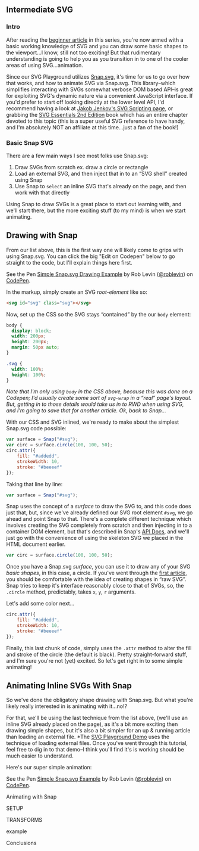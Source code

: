 ## Intermediate SVG

### Intro

After reading the [beginner article](svg-for-beginners.html) in this series, you're now armed with a basic working knowledge of SVG and you can draw some basic shapes to the viewport...I know, still not too exciting! But that rudimentary understanding is going to help you as you transition in to one of the cooler areas of using SVG…animation.

Since our SVG Playground utilizes [Snap.svg](http://snapsvg.io/), it's time for us to go over how that works, and how to animate SVG via Snap.svg. This library–which simplifies interacting with SVGs somewhat verbose DOM based API–is great for exploiting SVG's dynamic nature via a convenient JavaScript interface. If you'd prefer to start off looking directly at the lower level API, I'd recommend having a look at [Jakob Jenkov's SVG Scripting page](http://tutorials.jenkov.com/svg/scripting.html), or grabbing the [SVG Essentials 2nd Edition](http://shop.oreilly.com/product/0636920032335.do) book which has an entire chapter devoted to this topic (this is a super useful SVG reference to have handy, and I'm absolutely NOT an affiliate at this time…just a fan of the book!)

### Basic Snap SVG

There are a few main ways I see most folks use Snap.svg:
1. Draw SVGs from scratch ex. draw a circle or rectangle
1. Load an external SVG, and then inject that in to an &ldquo;SVG shell&rdquo; created using Snap
1. Use Snap to `select` an inline SVG that's already on the page, and then work with that directly

Using Snap to draw SVGs is a great place to start out learning with, and we'll start there, but the more exciting stuff (to my mind) is when we start animating.

## Drawing with Snap

From our list above, this is the first way one will likely come to grips with using Snap.svg. You can click the big "Edit on Codepen" below to go straight to the code, but I'll explain things here first.

<p data-height="268" data-theme-id="0" data-slug-hash="OPBQmd" data-default-tab="result" data-user="roblevin" class='codepen'>See the Pen <a href='http://codepen.io/roblevin/pen/OPBQmd/'>Simple Snap.svg Drawing Example</a> by Rob Levin (<a href='http://codepen.io/roblevin'>@roblevin</a>) on <a href='http://codepen.io'>CodePen</a>.</p>
<script async src="//assets.codepen.io/assets/embed/ei.js"></script>

In the markup, simply create an SVG *root-element* like so:
```html
<svg id="svg" class="svg"></svg>
```
Now, set up the CSS so the SVG stays &ldquo;contained&rdquo; by the our `body` element:

```css
body {
  display: block;
  width: 200px;
  height: 200px;
  margin: 50px auto;
}

.svg {
  width: 100%;
  height: 100%;
}
```

*Note that I'm only using `body` in the CSS above, because this was done on a Codepen; I'd usually create some sort of `svg-wrap` in a &ldquo;real&rdquo; page's layout. But, getting in to those details would take us in to RWD when using SVG, and I'm going to save that for another article. Ok, back to Snap…*

With our CSS and SVG inlined, we're ready to make about the simplest Snap.svg code possible:

```javascript
var surface = Snap("#svg");
var circ = surface.circle(100, 100, 50);
circ.attr({
    fill: "#addedd",
    strokeWidth: 10,
    stroke: "#beeeef"
});
```


Taking that line by line:

```javascript
var surface = Snap("#svg");
```

Snap uses the concept of a *surface* to draw the SVG to, and this code does just that, but, since we've already defined our SVG root element `#svg`, we go ahead and point Snap to that. There's a complete different technique which involves creating the SVG completely from scratch and then injecting in to a container DOM element, but that's described in Snap's [API Docs](http://snapsvg.io/docs/), and we'll just go with the convenience of using the skeleton SVG we placed in the HTML document earlier.

```javascript
var circ = surface.circle(100, 100, 50);
```

Once you have a Snap.svg *surface*, you can use it to draw any of your SVG *basic shapes*, in this case, a circle. If you've went through the [first article](svg-for-beginners.html), you should be comfortable with the idea of creating shapes in &ldquo;raw SVG&rdquo;. Snap tries to keep it's interface reasonably close to that of SVGs, so, the `.circle` method, predictably, takes `x`, `y`, `r` arguments.

Let's add some color next…

```javascript
circ.attr({
    fill: "#addedd",
    strokeWidth: 10,
    stroke: "#beeeef"
});
```

Finally, this last chunk of code, simply uses the `.attr` method to alter the fill and stroke of the circle (the default is black). Pretty straight-forward stuff, and I'm sure you're not (yet) excited. So let's get right in to some simple animating!

## Animating Inline SVGs With Snap

So we've done the obligatory shape drawing with Snap.svg. But what you're likely really interested in is animating with it...no!?

For that, we'll be using the last technique from the list above, (we'll use an inline SVG already placed on the page), as it's a bit more exciting then drawing simple shapes, but it's also a bit simpler for an up &amp; running article than loading an external file. *The [SVG Playground Demo](demo/svg.html) uses the technique of loading external files. Once you've went through this tutorial, feel free to dig in to that demo–I think you'll find it's is working should be much easier to understand.

Here's our super simple animation:

<p data-height="268" data-theme-id="0" data-slug-hash="KwGvjj" data-default-tab="result" data-user="roblevin" class='codepen'>See the Pen <a href='http://codepen.io/roblevin/pen/KwGvjj/'>Simple Snap.svg Example</a> by Rob Levin (<a href='http://codepen.io/roblevin'>@roblevin</a>) on <a href='http://codepen.io'>CodePen</a>.</p>
<script async src="//assets.codepen.io/assets/embed/ei.js">
</script>

Animating with Snap

  SETUP

  TRANSFORMS

example

Conclusions